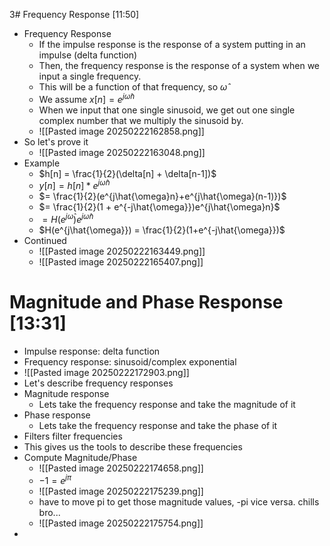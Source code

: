 3# Frequency Response [11:50]
* Frequency Response
	* If the impulse response is the response of a system putting in an impulse (delta function)
	* Then, the frequency response is the response of a system when we input a single frequency.
	* This will be a function of that frequency, so $\hat{\omega}$ 
	* We assume $x[n] = e^{j\hat{\omega}n}$ 
	* When we input that one single sinusoid, we get out one single complex number that we multiply the sinusoid by.
	* ![[Pasted image 20250222162858.png]]
* So let's prove it
	* ![[Pasted image 20250222163048.png]]
* Example
	* $h[n] = \frac{1}{2}(\delta[n] + \delta[n-1])$
	* $y[n] = h[n] * e^{j\hat{\omega}n}$ 
	* $= \frac{1}{2}(e^{j\hat{\omega}n}+e^{j\hat{\omega}(n-1)})$ 
	* $= \frac{1}{2}(1 + e^{-j\hat{\omega}})e^{j\hat{\omega}n}$
	* $= H(e^{j\hat{\omega}})e^{j\hat{\omega}n}$ 
	* $H(e^{j\hat{\omega}}) = \frac{1}{2}(1+e^{-j\hat{\omega}})$
* Continued
	* ![[Pasted image 20250222163449.png]]
	*  ![[Pasted image 20250222165407.png]]
# Magnitude and Phase Response [13:31]
* Impulse response: delta function
* Frequency response: sinusoid/complex exponential
* ![[Pasted image 20250222172903.png]]
* Let's describe frequency responses
* Magnitude response
	* Lets take the frequency response and take the magnitude of it
* Phase response
	* Lets take the frequency response and take the phase of it
* Filters filter frequencies
* This gives us the tools to describe these frequencies
* Compute Magnitude/Phase
	*  ![[Pasted image 20250222174658.png]]
	* $-1=e^{j\pi}$
	*  ![[Pasted image 20250222175239.png]]
	* have to move pi to get those magnitude values, -pi vice versa. chills bro...
	* ![[Pasted image 20250222175754.png]]
* 